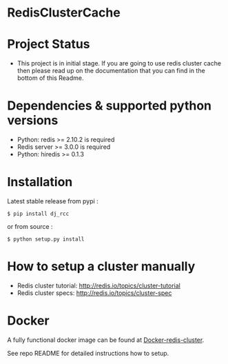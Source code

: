 # RedisClusterCache
# Project Status
 
 * This project is in initial stage. If you are going to use redis cluster cache then please read up on the     documentation that you can find in the bottom of this Readme. 

# Dependencies & supported python versions
 * Python: redis >= 2.10.2 is required
 * Redis server >= 3.0.0 is required
 * Python: hiredis >= 0.1.3
 
# Installation
  Latest stable release from pypi :
```
$ pip install dj_rcc
```
  or from source :
```
$ python setup.py install 
```

# How to setup a cluster manually

 - Redis cluster tutorial: http://redis.io/topics/cluster-tutorial
 - Redis cluster specs: http://redis.io/topics/cluster-spec

# Docker

A fully functional docker image can be found at [Docker-redis-cluster](https://github.com/Grokzen/docker-redis-cluster).

See repo README for detailed instructions how to setup.

